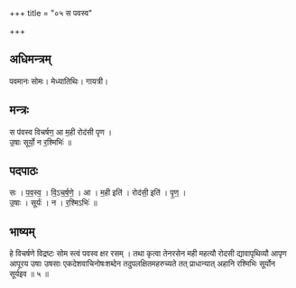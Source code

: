 +++
title = "०५ स पवस्व"

+++
## अधिमन्त्रम्
पवमानः सोमः। मेध्यातिथिः। गायत्री।

## मन्त्रः
स प॑वस्व विचर्षण॒ आ म॒ही रोद॑सी पृण ।  
उ॒षाः सूर्यो॒ न र॒श्मिभिः॑ ॥

## पदपाठः
सः । प॒व॒स्व॒ । वि॒ऽच॒र्ष॒णे॒ । आ । म॒ही इति॑ । रोद॑सी॒ इति॑ । पृ॒ण॒ ।  
उ॒षाः । सूर्यः॑ । न । र॒श्मिऽभिः॑ ॥

## भाष्यम्
हे विचर्षणे विद्रष्टः सोम स्त्वं पवस्व क्षर रसम् । तथा कृत्वा तेनरसेन मही महत्यौ रोदसी द्यावापृथिव्यौ आपृण आपूरय उषाः उषसाः एकदेशवाचिनोषःशब्देन तदुपलक्षितमहरुच्यते तत् प्राधान्यात् अहानि रश्मिभिः सूर्योन सूर्यइव ॥ ५ ॥